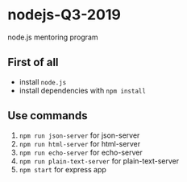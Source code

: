 # nodejs-Q3-2019
node.js mentoring program

## First of all
- install `node.js`
- install dependencies with `npm install`

## Use commands
1. `npm run json-server` for json-server
2. `npm run html-server` for html-server
3. `npm run echo-server` for echo-server
4. `npm run plain-text-server` for plain-text-server
4. `npm start` for express app